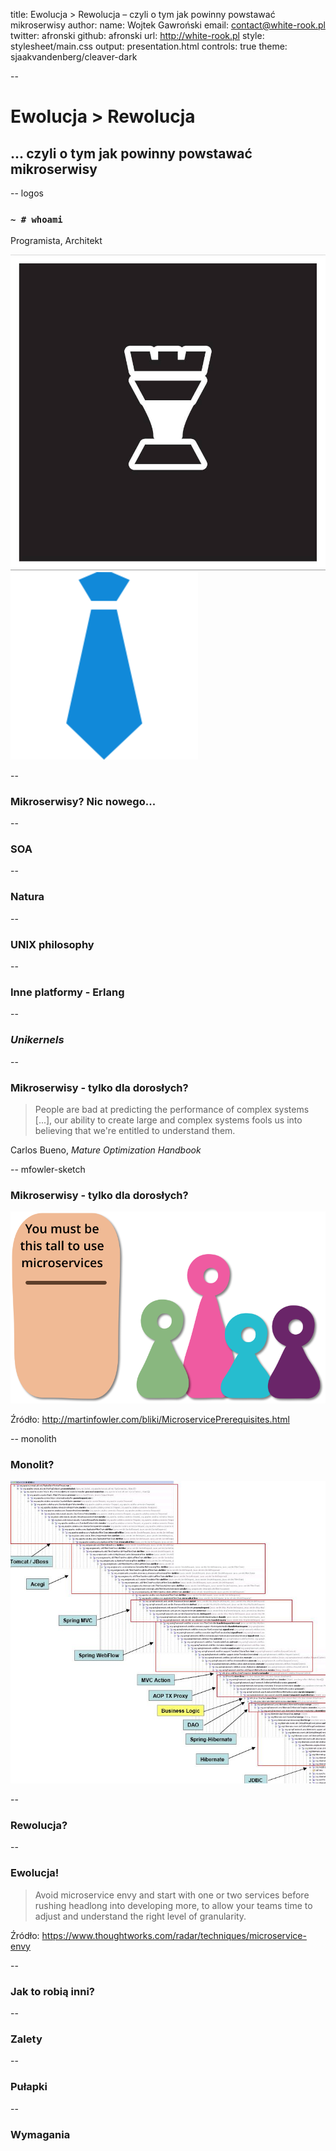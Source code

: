 title: Ewolucja > Rewolucja – czyli o tym jak powinny powstawać mikroserwisy
author:
  name: Wojtek Gawroński
  email: contact@white-rook.pl
  twitter: afronski
  github: afronski
  url: http://white-rook.pl
style: stylesheet/main.css
output: presentation.html
controls: true
theme: sjaakvandenberg/cleaver-dark

--

# Ewolucja > Rewolucja

## ... czyli o tym jak powinny powstawać mikroserwisy

-- logos

### `~ # whoami`

Programista, Architekt

[![White Rook logo](images/WhiteRook.jpg)](http://white-rook.pl)
[![rspective logo](images/rspective.png)](http://rspective.com)

--

### Mikroserwisy? Nic nowego...

--

### SOA

--

### Natura

--

### UNIX philosophy

--

### Inne platformy - Erlang

--

### *Unikernels*

--

### Mikroserwisy - tylko dla dorosłych?

> People are bad at predicting the performance of complex systems [...], our ability to create large and complex systems fools us into believing that we're entitled to understand them.

Carlos Bueno, *Mature Optimization Handbook*

-- mfowler-sketch

### Mikroserwisy - tylko dla dorosłych?

[![You have to be this tall to do microservices](images/sketch.png)](http://martinfowler.com/bliki/MicroservicePrerequisites.html)

Źródło: http://martinfowler.com/bliki/MicroservicePrerequisites.html

-- monolith

### Monolit?

![Framework bloat!](images/framework-bloat.jpg)

--

### Rewolucja?

--

### Ewolucja!

> Avoid microservice envy and start with one or two services before rushing headlong into developing more, to allow your teams time to adjust and understand the right level of granularity.

Źródło: https://www.thoughtworks.com/radar/techniques/microservice-envy

--

### Jak to robią inni?

--

### Zalety

--

### Pułapki

--

### Wymagania
